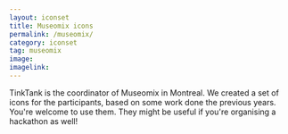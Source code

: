 ```yaml
---
layout: iconset
title: Museomix icons
permalink: /museomix/
category: iconset
tag: museomix
image: 
imagelink: 
---
```


TinkTank is the coordinator of Museomix in Montreal. We created a set of icons for the participants, based on some work done the previous years. You're welcome to use them. They might be useful if you're organising a hackathon as well! 


